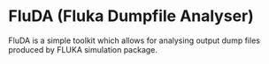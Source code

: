 # FluDA (Fluka Dumpfile Analyser)
FluDA is a simple toolkit which allows for analysing output dump files produced by FLUKA simulation package.
